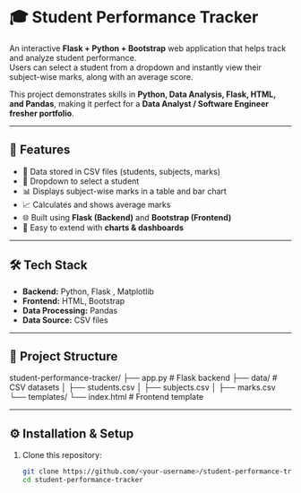 # 🎓 Student Performance Tracker

An interactive **Flask + Python + Bootstrap** web application that helps track and analyze student performance.  
Users can select a student from a dropdown and instantly view their subject-wise marks, along with an average score.  

This project demonstrates skills in **Python, Data Analysis, Flask, HTML, and Pandas**, making it perfect for a **Data Analyst / Software Engineer fresher portfolio**.

---

## 🚀 Features
- 📂 Data stored in CSV files (students, subjects, marks)  
- 📝 Dropdown to select a student  
- 📊 Displays subject-wise marks in a table  and bar chart
- 📈 Calculates and shows average marks  
- 🌐 Built using **Flask (Backend)** and **Bootstrap (Frontend)**  
- 🔗 Easy to extend with **charts & dashboards**  

---

## 🛠️ Tech Stack
- **Backend:** Python, Flask  , Matplotlib
- **Frontend:** HTML, Bootstrap  
- **Data Processing:** Pandas  
- **Data Source:** CSV files  

---

## 📂 Project Structure
student-performance-tracker/
├── app.py # Flask backend
├── data/ # CSV datasets
│ ├── students.csv
│ ├── subjects.csv
│ ├── marks.csv
└── templates/
└── index.html # Frontend template

---

## ⚙️ Installation & Setup

1. Clone this repository:
   ```bash
   git clone https://github.com/<your-username>/student-performance-tracker.git
   cd student-performance-tracker
